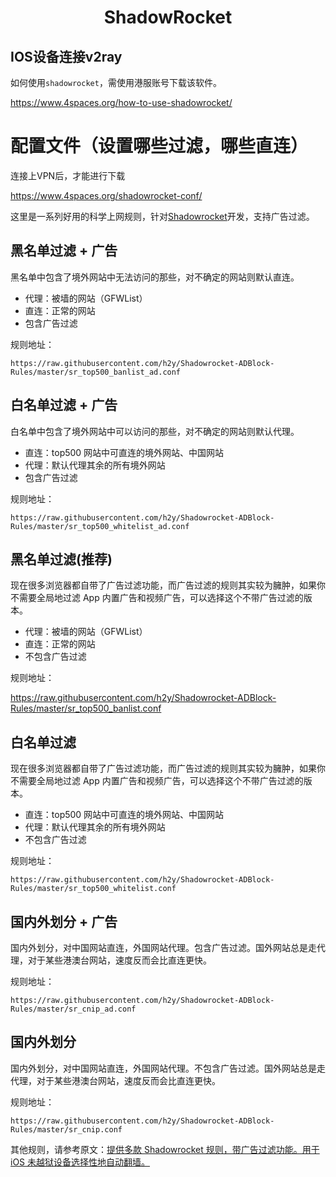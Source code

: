 <h1 align="center">ShadowRocket</h1>


## IOS设备连接v2ray

 如何使用`shadowrocket`，需使用港服账号下载该软件。



https://www.4spaces.org/how-to-use-shadowrocket/





# 配置文件（设置哪些过滤，哪些直连）

连接上VPN后，才能进行下载



https://www.4spaces.org/shadowrocket-conf/



这里是一系列好用的科学上网规则，针对[Shadowrocket](https://liguangming.com/Shadowrocket)开发，支持广告过滤。



## 黑名单过滤 + 广告

黑名单中包含了境外网站中无法访问的那些，对不确定的网站则默认直连。

- 代理：被墙的网站（GFWList）
- 直连：正常的网站
- 包含广告过滤

规则地址：

```
https://raw.githubusercontent.com/h2y/Shadowrocket-ADBlock-Rules/master/sr_top500_banlist_ad.conf
```

## 白名单过滤 + 广告

白名单中包含了境外网站中可以访问的那些，对不确定的网站则默认代理。

- 直连：top500 网站中可直连的境外网站、中国网站
- 代理：默认代理其余的所有境外网站
- 包含广告过滤

规则地址：

```
https://raw.githubusercontent.com/h2y/Shadowrocket-ADBlock-Rules/master/sr_top500_whitelist_ad.conf
```

## 黑名单过滤(推荐)

现在很多浏览器都自带了广告过滤功能，而广告过滤的规则其实较为臃肿，如果你不需要全局地过滤 App 内置广告和视频广告，可以选择这个不带广告过滤的版本。

- 代理：被墙的网站（GFWList）
- 直连：正常的网站
- 不包含广告过滤

规则地址：

https://raw.githubusercontent.com/h2y/Shadowrocket-ADBlock-Rules/master/sr_top500_banlist.conf

## 白名单过滤

现在很多浏览器都自带了广告过滤功能，而广告过滤的规则其实较为臃肿，如果你不需要全局地过滤 App 内置广告和视频广告，可以选择这个不带广告过滤的版本。

- 直连：top500 网站中可直连的境外网站、中国网站
- 代理：默认代理其余的所有境外网站
- 不包含广告过滤

规则地址：

```
https://raw.githubusercontent.com/h2y/Shadowrocket-ADBlock-Rules/master/sr_top500_whitelist.conf
```

## 国内外划分 + 广告

国内外划分，对中国网站直连，外国网站代理。包含广告过滤。国外网站总是走代理，对于某些港澳台网站，速度反而会比直连更快。

规则地址：

```
https://raw.githubusercontent.com/h2y/Shadowrocket-ADBlock-Rules/master/sr_cnip_ad.conf
```

## 国内外划分

国内外划分，对中国网站直连，外国网站代理。不包含广告过滤。国外网站总是走代理，对于某些港澳台网站，速度反而会比直连更快。

规则地址：

```
https://raw.githubusercontent.com/h2y/Shadowrocket-ADBlock-Rules/master/sr_cnip.conf
```

其他规则，请参考原文：[提供多款 Shadowrocket 规则，带广告过滤功能。用于 iOS 未越狱设备选择性地自动翻墙。](https://github.com/h2y/Shadowrocket-ADBlock-Rules)